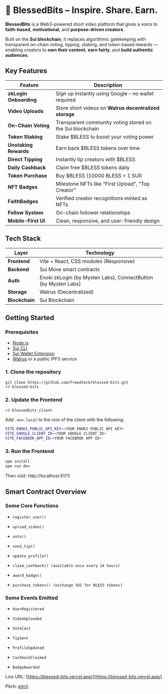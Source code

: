 # 🙌 BlessedBits – Inspire. Share. Earn.

**BlessedBits** is a Web3-powered short video platform that gives a voice to **faith-based**, **motivational**, and **purpose-driven creators**.

Built on the **Sui blockchain**, it replaces algorithmic gatekeeping with transparent on-chain voting, tipping, staking, and token-based rewards — enabling creators to **own their content**, **earn fairly**, and **build authentic audiences**.

## Key Features

| Feature                | Description                                               |
| ---------------------- | --------------------------------------------------------- |
| **zkLogin Onboarding** | Sign up instantly using Google – no wallet required       |
| **Video Uploads**      | Store short videos on **Walrus decentralized storage**    |
| **On-Chain Voting**    | Transparent community voting stored on the Sui blockchain |
| **Token Staking**      | Stake $BLESS to boost your voting power                   |
| **Unstaking Rewards**  | Earn back $BLESS tokens over time                         |
| **Direct Tipping**     | Instantly tip creators with $BLESS                        |
| **Daily Cashback**     | Claim free $BLESS tokens daily                            |
| **Token Purchase**     | Buy $BLESS (10000 BLESS = 1 SUI)                          |
| **NFT Badges**         | Milestone NFTs like “First Upload”, “Top Creator”         |
| **FaithBadges**        | Verified creator recognitions minted as NFTs              |
| **Follow System**      | On-chain follower relationships                           |
| **Mobile-First UI**    | Clean, responsive, and user-friendly design               |

## Tech Stack

| Layer          | Technology                                                     |
| -------------- | -------------------------------------------------------------- |
| **Frontend**   | Vite + React, CSS modules (Responsive)                         |
| **Backend**    | Sui Move smart contracts                                       |
| **Auth**       | Enoki zkLogin (by Mysten Labs), ConnectButton (by Mysten Labs) |
| **Storage**    | Walrus (Decentralized)                                         |
| **Blockchain** | Sui Blockchain                                                 |

## Getting Started

### Prerequisites

- [Node.js](https://nodejs.org/)
- [Sui CLI](https://docs.sui.io/build/install)
- [Sui Wallet Extension](https://chrome.google.com/webstore/detail/sui-wallet/)
- [Walrus](https://sdk.mystenlabs.com/walrus) or a public IPFS service

### 1. Clone the repository

```bash
git clone https://github.com/Freedteck/blessed-bits.git
cd blessed-bits
```

### 2. Update the Frontend

```bash
cd blessedbits_client
```

Add `.env.local` to the root of the client with the following:

```bash
VITE_ENOKI_PUBLIC_API_KEY=<YOUR ENOKI PUBLIC API KEY>
VITE_GOOGLE_CLIENT_ID=<YOUR GOOGLE CLIENT ID>
VITE_FACEBOOK_APP_ID=<YOUR FACEBOOK APP ID>
```

### 3. Run the Frontend

```bash
npm install
npm run dev
```

Then visit: http://localhost:5173

## Smart Contract Overview

### Some Core Functions

- `register_user()`

- `upload_video()`

- `vote()`

- `send_tip()`

- `update_profile()`

- `claim_cashback() (available once every 24 hours)`

- `award_badge()`

- `purchase_tokens() (exchange SUI for BLESS tokens)`

### Some Events Emitted

- `UserRegistered`

- `VideoUploaded`

- `VoteCast`

- `TipSent`

- `ProfileUpdated`

- `CashbackClaimed`

- `BadgeAwarded`

Live URL: [https://blessed-bits.vercel.app/](https://blessed-bits.vercel.app/)

Pitch: [pitch](./pitch/blessedbits.pdf)
